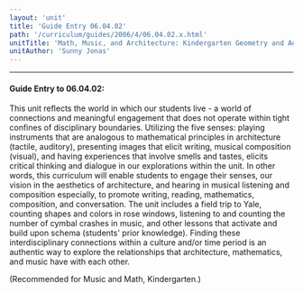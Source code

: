 ```yaml
---
layout: 'unit'
title: 'Guide Entry 06.04.02'
path: '/curriculum/guides/2006/4/06.04.02.x.html'
unitTitle: 'Math, Music, and Architecture: Kindergarten Geometry and Aesthetics in Music and Architecture'
unitAuthor: 'Sunny Jonas'
---
```


<body>
<hr/>
 <h4>
  Guide Entry to 06.04.02:
 </h4>
 <p>
  This unit reflects the world in which our students live - a world of connections and meaningful engagement that does not operate within tight confines of disciplinary boundaries. Utilizing the five senses: playing instruments that are analogous to mathematical principles in architecture (tactile, auditory), presenting images that elicit writing, musical composition (visual), and having experiences that involve smells and tastes, elicits critical thinking and dialogue in our explorations within the unit. In other words, this curriculum will enable students to engage their senses, our vision in the aesthetics of architecture, and hearing in musical listening and composition especially, to promote writing, reading, mathematics, composition, and conversation. The unit includes a field trip to Yale, counting shapes and colors in rose windows, listening to and counting the number of cymbal crashes in music, and other lessons that activate and build upon schema (students' prior knowledge). Finding these interdisciplinary connections within a culture and/or time period is an authentic way to explore the relationships that architecture, mathematics, and music have with each other.
 </p>
<p>
  (Recommended for Music and Math, Kindergarten.)
 </p>

</body>
